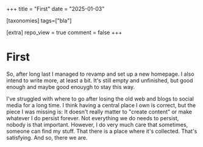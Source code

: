 +++
title = "First"
date = "2025-01-03"

[taxonomies]
tags=["bla"]

[extra]
repo_view = true
comment = false
+++

# First

So, after long last I managed to revamp and set up a new homepage. I also intend to write more, at least a bit. 
It's still empty and unfinished, but good enough and maybe good enouygh to stay this way. 

I've struggled with where to go after losing the old web and blogs to social media for a long time. I think
having a central place I own is correct, but the piece I was missing is: It doesn't really matter to
"create content" or make whatever I do persist forever. Not everything we do needs to persist, nobody
is that important. However, I do very much care that sometimes, someone can find my stuff. That there
is a place where it's collected. That's satisfying. And so, there we are.